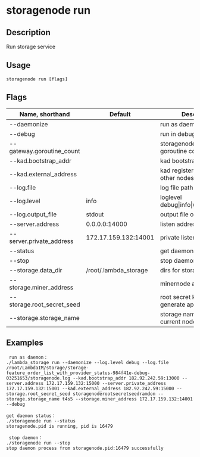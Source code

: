 # storagenode run

## Description

Run storage service

## Usage

```
storagenode run [flags]
```
## Flags

| Name, shorthand| Default   | Description | Required                                                                  |
| --------------- | ----   | -------- | --------------------- 
| --daemonize  |  | run as daemon |
| --debug  |  | run in debug mode |
| --gateway.goroutine_count  |  | storagenode gateway goroutine count |
| --kad.bootstrap_addr  |  | kad bootstrap address |
| --kad.external_address  |  | kad registered address(to other nodes) |
| --log.file  |  | log file path for daemon |
| --log.level  | info | loglevel debug\|info\|warn\|error\|fatal |
| --log.output_file  | stdout | output file of log |
| --server.address  | 0.0.0.0:14000 | listen address |
| --server.private_address  | 172.17.159.132:14001 | private listen address |
| --status  | | get daemon status |
| --stop  |  | stop daemon |
| --storage.data_dir   | /root/.lambda_storage | dirs for storage and mining |
| --storage.miner_address  |  | minernode address |
| --storage.root_secret_seed  |  | root secret key for generate apikey |
| --storage.storage_name  |  | storage name to represent current node |


## Examples
```
 run as daemon：
./lambda_storage run --daemonize --log.level debug --log.file /root/LambdaIM/storage/storage-feature_order_list_with_provider_status-984f41e-debug-03251653/storagenode.log --kad.bootstrap_addr 182.92.242.59:13000 --server.address 172.17.159.132:15000 --server.private_address 172.17.159.132:15001 --kad.external_address 182.92.242.59:15000 --storage.root_secret_seed storagenoderootsecretseedramdon --storage.storage_name t4s5 --storage.miner_address 172.17.159.132:14001 --debug

get daemon status：
./storagenode run --status  
storagenode.pid is running, pid is 16479

 stop daemon：
./storagenode run --stop 
stop daemon process from storagenode.pid:16479 successfully
```
